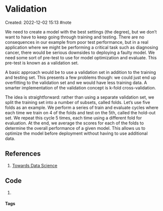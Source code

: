# Validation
Created: 2022-12-02 15:13
#note

We need to create a model with the best settings (the degree), but we don’t want to have to keep going through training and testing. There are no consequences in our example from poor test performance, but in a real application where we might be performing a critical task such as diagnosing cancer, there would be serious downsides to deploying a faulty model. We need some sort of pre-test to use for model optimization and evaluate. This pre-test is known as a validation set.

A basic approach would be to use a validation set in addition to the training and testing set. This presents a few problems though: we could just end up overfitting to the validation set and we would have less training data. A smarter implementation of the validation concept is k-fold cross-validation.

The idea is straightforward: rather than using a separate validation set, we split the training set into a number of subsets, called folds. Let’s use five folds as an example. We perform a series of train and evaluate cycles where each time we train on 4 of the folds and test on the 5th, called the hold-out set. We repeat this cycle 5 times, each time using a different fold for evaluation. At the end, we average the scores for each of the folds to determine the overall performance of a given model. This allows us to optimize the model before deployment without having to use additional data.

## References
1. [Towards Data Science](https://towardsdatascience.com/overfitting-vs-underfitting-a-complete-example-d05dd7e19765)

## Code
1. 

#### Tags